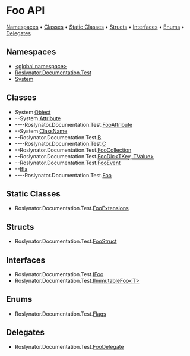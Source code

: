 # Foo API

[Namespaces](#namespaces) &#x2022; [Classes](#classes) &#x2022; [Static Classes](#static-classes) &#x2022; [Structs](#structs) &#x2022; [Interfaces](#interfaces) &#x2022; [Enums](#enums) &#x2022; [Delegates](#delegates)

## Namespaces

* [\<global namespace>](_Global/README.md)
* [Roslynator.Documentation.Test](Roslynator/Documentation/Test/README.md)
* [System](System/README.md)

## Classes

* System\.[Object](https://docs.microsoft.com/en-us/dotnet/api/system.object)
* \-\-System\.[Attribute](https://docs.microsoft.com/en-us/dotnet/api/system.attribute)
* \-\-\-\-Roslynator\.Documentation\.Test\.[FooAttribute](Roslynator/Documentation/Test/FooAttribute/README.md)
* \-\-System\.[ClassName](System/ClassName/README.md)
* \-\-Roslynator\.Documentation\.Test\.[B](Roslynator/Documentation/Test/B/README.md)
* \-\-\-\-Roslynator\.Documentation\.Test\.[C](Roslynator/Documentation/Test/C/README.md)
* \-\-Roslynator\.Documentation\.Test\.[FooCollection](Roslynator/Documentation/Test/FooCollection/README.md)
* \-\-Roslynator\.Documentation\.Test\.[FooDic\<TKey, TValue>](Roslynator/Documentation/Test/FooDic-2/README.md)
* \-\-Roslynator\.Documentation\.Test\.[FooEvent](Roslynator/Documentation/Test/FooEvent/README.md)
* \-\-[Bla](_Global/Bla/README.md)
* \-\-\-\-Roslynator\.Documentation\.Test\.[Foo](Roslynator/Documentation/Test/Foo/README.md)

## Static Classes

* Roslynator\.Documentation\.Test\.[FooExtensions](Roslynator/Documentation/Test/FooExtensions/README.md)

## Structs

* Roslynator\.Documentation\.Test\.[FooStruct](Roslynator/Documentation/Test/FooStruct/README.md)

## Interfaces

* Roslynator\.Documentation\.Test\.[IFoo](Roslynator/Documentation/Test/IFoo/README.md)
* Roslynator\.Documentation\.Test\.[IImmutableFoo\<T>](Roslynator/Documentation/Test/IImmutableFoo-1/README.md)

## Enums

* Roslynator\.Documentation\.Test\.[Flags](Roslynator/Documentation/Test/Flags/README.md)

## Delegates

* Roslynator\.Documentation\.Test\.[FooDelegate](Roslynator/Documentation/Test/FooDelegate/README.md)
